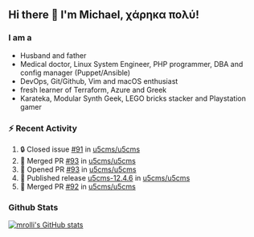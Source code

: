 ## Hi there 👋 I'm Michael, χάρηκα πολύ!

<!--
**mrolli/mrolli** is a ✨ _special_ ✨ repository because its `README.md` (this file) appears on your GitHub profile.

Here are some ideas to get you started:

- 🔭 I’m currently working on ...
- 🌱 I’m currently learning ...
- 👯 I’m looking to collaborate on ...
- 🤔 I’m looking for help with ...
- 💬 Ask me about ...
- 📫 How to reach me: ...
- 😄 Pronouns: ...
- ⚡ Fun fact: ...
-->

### I am a
- Husband and father
- Medical doctor, Linux System Engineer, PHP programmer, DBA and config manager (Puppet/Ansible)
- DevOps, Git/Github, Vim and macOS enthusiast
- fresh learner of Terraform, Azure and Greek
- Karateka, Modular Synth Geek, LEGO bricks stacker and Playstation gamer 

### :zap: Recent Activity

<!--START_SECTION:activity-->
1. 🔒 Closed issue [#91](https://github.com/u5cms/u5cms/issues/91) in [u5cms/u5cms](https://github.com/u5cms/u5cms)
2. 🎉 Merged PR [#93](https://github.com/u5cms/u5cms/pull/93) in [u5cms/u5cms](https://github.com/u5cms/u5cms)
3. 💪 Opened PR [#93](https://github.com/u5cms/u5cms/pull/93) in [u5cms/u5cms](https://github.com/u5cms/u5cms)
4. 🚀 Published release [u5cms-12.4.6](https://github.com/u5cms/u5cms/releases/tag/v12.4.6) in [u5cms/u5cms](https://github.com/u5cms/u5cms)
5. 🎉 Merged PR [#92](https://github.com/u5cms/u5cms/pull/92) in [u5cms/u5cms](https://github.com/u5cms/u5cms)
<!--END_SECTION:activity-->

### Github Stats
[![mrolli's GitHub stats](https://github-readme-stats.vercel.app/api?username=mrolli&count_private=true&show_icons=true&theme=transparent)](https://github.com/anuraghazra/github-readme-stats)  
<!-- [![mrolli's Top Langs](https://github-readme-stats.vercel.app/api/top-langs/?username=mrolli&count_private=true&theme=onedark&hide=c%2B%2B,c,html,cmake,makefile&layout=compact)](https://github.com/anuraghazra/github-readme-stats) -->
